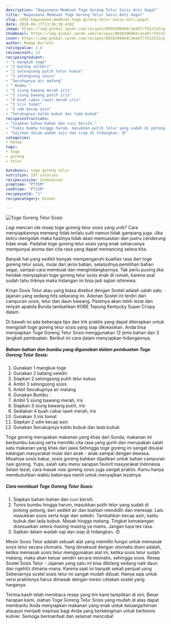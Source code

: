 ```yaml
---
description: "Bagaimana Membuat Toge Goreng Telur Sosis Anti Gagal"
title: "Bagaimana Membuat Toge Goreng Telur Sosis Anti Gagal"
slug: 2045-bagaimana-membuat-toge-goreng-telur-sosis-anti-gagal
date: 2020-06-17T13:36:30.410Z
image: https://img-global.cpcdn.com/recipes/0850200464c3ea07/751x532cq70/toge-goreng-telur-sosis-foto-resep-utama.jpg
thumbnail: https://img-global.cpcdn.com/recipes/0850200464c3ea07/751x532cq70/toge-goreng-telur-sosis-foto-resep-utama.jpg
cover: https://img-global.cpcdn.com/recipes/0850200464c3ea07/751x532cq70/toge-goreng-telur-sosis-foto-resep-utama.jpg
author: Madge Barrett
ratingvalue: 3.4
reviewcount: 13
recipeingredient:
- "1 mangkuk toge"
- "2 batang seledri"
- "2 selongsong putih telur kukus"
- "3 selongsong sosis"
- "Secukupnya air matang"
- " Bumbu "
- "5 siung bawang merah iris"
- "3 siung bawang putih iris"
- "4 buah cabai rawit merah iris"
- "3 iris tomat"
- "2 sdm kecap asin"
- "Secukupnya kaldu bubuk dan lada bubuk"
recipeinstructions:
- "Siapkan bahan-bahan dan cuci bersih."
- "Tumis bumbu hingga harum, masukkan putih telur yang sudah di potong-potong, beri sedikit air dan biarkan mendidih dan meresap. Lalu masukkan sosis serta toge dan seledri. Tambahkan kecap asin, kaldu bubuk dan lada bubuk. Masak hingga matang. Tingkat kematangan disesuaikan selera masing-masing ya mams. Jangan lupa tes rasa."
- "Sajikan dalam wadah saji dan siap di hidangkan. 😍"
categories:
- Resep
tags:
- toge
- goreng
- telur

katakunci: toge goreng telur 
nutrition: 297 calories
recipecuisine: Indonesian
preptime: "PT35M"
cooktime: "PT32M"
recipeyield: "1"
recipecategory: Dinner

---
```



![Toge Goreng Telur Sosis](https://img-global.cpcdn.com/recipes/0850200464c3ea07/751x532cq70/toge-goreng-telur-sosis-foto-resep-utama.jpg)

Lagi mencari ide resep toge goreng telur sosis yang unik? Cara menyiapkannya memang tidak terlalu sulit namun tidak gampang juga. Jika keliru mengolah maka hasilnya tidak akan memuaskan dan justru cenderung tidak enak. Padahal toge goreng telur sosis yang enak seharusnya mempunyai aroma dan cita rasa yang dapat memancing selera kita.

Banyak hal yang sedikit banyak mempengaruhi kualitas rasa dari toge goreng telur sosis, mulai dari jenis bahan, selanjutnya pemilihan bahan segar, sampai cara membuat dan menghidangkannya. Tak perlu pusing jika hendak menyiapkan toge goreng telur sosis enak di rumah, karena asal sudah tahu triknya maka hidangan ini bisa jadi sajian istimewa.

Krispi Sosis Telur atau yang biasa disebut dengan Sostel adalah salah satu jajanan yang sedang hits sekarang ini. Adonan Sostel ini terdiri dari campuran sosis, telur dan daun bawang. Pastinya akan lebih lezat dan renyah apabila Bunda tambahkan KOBE Tepung Kentucky Super Crispy dalam.


Di bawah ini ada beberapa tips dan trik praktis yang dapat diterapkan untuk mengolah toge goreng telur sosis yang siap dikreasikan. Anda bisa menyiapkan Toge Goreng Telur Sosis menggunakan 12 jenis bahan dan 3 langkah pembuatan. Berikut ini cara dalam menyiapkan hidangannya.

<!--inarticleads1-->

##### Bahan-bahan dan bumbu yang digunakan dalam pembuatan Toge Goreng Telur Sosis:

1. Gunakan 1 mangkuk toge
1. Gunakan 2 batang seledri
1. Siapkan 2 selongsong putih telur kukus
1. Ambil 3 selongsong sosis
1. Ambil Secukupnya air matang
1. Gunakan  Bumbu :
1. Ambil 5 siung bawang merah, iris
1. Siapkan 3 siung bawang putih, iris
1. Sediakan 4 buah cabai rawit merah, iris
1. Gunakan 3 iris tomat
1. Siapkan 2 sdm kecap asin
1. Gunakan Secukupnya kaldu bubuk dan lada bubuk


Toge goreng merupakan makanan yang khas dari Sunda, makanan ini berbumbu kacang serta memiliki cita rasa yang gurih dan merupakan salah satu makanan yang khas dari jawa Sehingga toge goreng ini sangat disukai kalangan masyarakat mulai dari anak - anak sampai dengan dewasa. Misalnya sosis bakar, sosis goreng bahkan dijadikan untuk bahan campuran nasi goreng. Yups, salah satu menu sarapan favorit masyarakat Indonesia Selain lezat, cara masak nasi goreng sosis juga sangat praktis. Kamu hanya membutuhkan waktu beberapa menit untuk menyajikan lezatnya. 

<!--inarticleads2-->

##### Cara membuat Toge Goreng Telur Sosis:

1. Siapkan bahan-bahan dan cuci bersih.
1. Tumis bumbu hingga harum, masukkan putih telur yang sudah di potong-potong, beri sedikit air dan biarkan mendidih dan meresap. Lalu masukkan sosis serta toge dan seledri. Tambahkan kecap asin, kaldu bubuk dan lada bubuk. Masak hingga matang. Tingkat kematangan disesuaikan selera masing-masing ya mams. Jangan lupa tes rasa.
1. Sajikan dalam wadah saji dan siap di hidangkan. 😍


Mesin Sosis Telur adalah sebuah alat yang memiliki fungsi untuk memasak sosis telur secara otomatis. Yang dimaksud dengan otomatis disini adalah, ketika memasak sosis telur menggunakan alat ini, ketika sosis telur sudah matang, maka akan keluar sendiri secara otomatis, sehingga sosis. Resep Sostel Sosis Telur - Jajanan yang satu ini bisa dibilang sedang naik daun dan ngehitz dimana-mana. Karena saat ini banyak sekali penjual yang Sebenarnya sostel sosis telur ini sangat mudah dibuat. Hanya saja untuk versi praktisnya harus dimasak dengan mesin cetakan sostel yang harganya. 

Terima kasih telah membaca resep yang tim kami tampilkan di sini. Besar harapan kami, olahan Toge Goreng Telur Sosis yang mudah di atas dapat membantu Anda menyiapkan makanan yang enak untuk keluarga/teman ataupun menjadi inspirasi bagi Anda yang berkeinginan untuk berbisnis kuliner. Semoga bermanfaat dan selamat mencoba!
